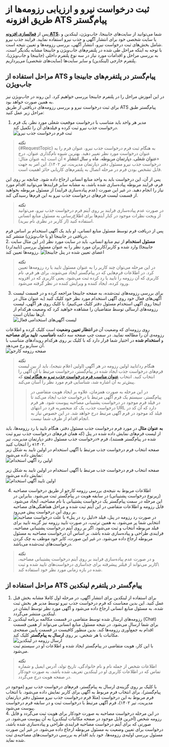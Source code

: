 # ثبت درخواست نیرو و ارزیابی رزومه‌ها از طریق افزونه ATS  پیام‌گستر
پس از [**فعالسازی افزونه ATS**](https://help.payamgostar.com/docs/PayamgostarATS/%D9%86%D8%B5%D8%A8-%D9%88-%D9%81%D8%B9%D8%A7%D9%84-%D8%B3%D8%A7%D8%B2%DB%8C-%D9%85%D8%A7%DA%98%D9%88%D9%84-ATS-%D9%BE%DB%8C%D8%A7%D9%85%E2%80%8C%DA%AF%D8%B3%D8%AA%D8%B1_dia0350a5b-7a8e-4dd9-b052-08db74fa6f4a)، شما می‌توانید از سایت‌های جابینجا، جاب‌ویژن، لینکدین و یا سایت شخصی خود برای انتشار آگهی و جذب نیرو استفاده نمایید. فرایند جذب نیرو شامل بخش‌های ثبت درخواست نیرو، انتشار آگهی، بررسی رزومه‌ها و تعیین نتیجه است.<br>
با توجه به اینکه مراحل طی شده در پلتفرم‌های جاب‌ویژن و جابینجا مشابه یکدیگر است، به بررسی مراحل و اقدامات مورد نیاز در سه نوع پلتفرم داخلی (جابینجا و جاب‌ویژن)، پلتفرم خارجی (لینکدین) و سایر سایت‌ها (سایت‌‌های شخصی) می‌پردازیم.
## مراحل استفاده از ATS پیام‌گستر در پلتفرم‌های جابینجا و جاب‌ویژن
در این آموزش مراحل را در پلتفرم جابینجا بررسی خواهیم کرد. این روند در جاب‌ویژن نیز به همین صورت خواهد بود.<br>
برای ثبت درخواست نیرو و بررسی رزومه‌های دریافتی از طریق ATS پیام‌گستر طبق مراحل زیر عمل کنید:<br>
1. مدیر هر واحد باید متناسب با درخواست موقعیت شغلی مورد نظر، یک فرم درخواست جذب نیرو ثبت کرده و فیلدهای آن را تکمیل کند.
![ثبت فرم درخواست جذب نیرو](./Images/Employment-form-2.7.5.png)
>**نکته**<br> {#RequestTopic}
> به هنگام ثبت فرم درخواست جذب نیرو، عنوان فرم را به عنوان درخواست مورد نظر تغییر دهید. بهترین شیوه نام‌گذاری عنوان، درج «**عنوان شغلی**، **دپارتمان مربوطه**، **ماه** و **سال انتشار** » آن است (به عنوان مثال: درخواست جذب نیرو مسئول دفتر دپارتمان مدیریت، تیر ۱۴۰۲). این امر به جهت قابل تشخص بودن فرم در مرحله اتصال به پلتفرم‌های کاریابی حائز اهمیت است.<br>

 پس از آن، این درخواست باید به واحد منابع انسانی ارجاع داده شود. چنانچه بر روی این فرم، فرایند مربوطه پیاده‌سازی شده باشد، به مشابه سایر فرایندها می‌توانید اقدام مورد نیاز را انجام دهید. در غیر این صورت (عدم پیاده‌سازی فرایند) از مسئول مربوطه بخواهید از قسمت لیست فرم‌های درخواست جذب نیرو به این فرم‌ها رسیدگی کند.<br>
 > **نکته**<br>
 > در صورت عدم پیاده‌سازی فرایند بر روی آیتم فرم درخواست جذب نیرو، می‌توانید از ویجت نظرات موجود در کنار آیتم‌ها برای اطلاع‌رسانی به مسئول منابع انسانی استفاده کنید (از کاربر در نظری نام ببرید).<br>

  پس از دریافت فرم توسط مسئول منابع انسانی، او  باید یک آگهی استخدام بر اساس فرم دریافتی در جابینجا (و یا جاب‌ویژن) منتشر کند.<br>
2. **مسئول استخدام** از تیم منابع انسانی، باید در سایت مورد نظر (در این مثال سایت جابینجا) وارد شده و کاربر/کاربران مورد نظر را به عنوان مسئول بررسی (تایید/رد) رزومه‌ها تعیین کند.
![اعضای تعیین شده در پنل جابینجا](./Images/Hobinja-members.jpg)
>**نکته**<br>
> در این مرحله می‌توان چند کاربر را به عنوان مسئول تایید یا رد رزومه‌ها تعیین کرد. در اطلاعات فرم‌هایی که در پیام‌گستر ایجاد می‌شوند، برای هر فرم، نام کاربری که آن رزومه‌ را تایید یا رد کرده ثبت می‌شود. یعنی کاربری که در افزونه ورود کرده، ایجاد کننده و ویرایش کننده در نظر گرفته می‌شود.<br>
3. برای بررسی رزومه‌های ثبت‌شده، به صفحه جابینجا مراجعه کرده و در قسمت لیست آگهی‌های فعال خود روی آگهی استخدام مورد نظر خود کلیک کنید (به عنوان مثال در اینجا روی آگهی استخدام مسئول دفتر کلیک می‌کنیم). با کلیک روی هر آگهی، لیست رزومه‌های ارسالی توسط متقاضیان را مشاهده خواهید کرد که وضعیت هرکدام از آن‌ها نمایان است.<br>
![لیست آگهی‌های استخدامی فعال](./Images/List-of-Employment-advertisement.jpg)

روی رزومه‌ای که وضعیت آن **در انتظار تعیین وضعیت** است کلیک کرده و اطلاعات رزومه‌ی آن را مطالعه نمایید. در سمت چپ صفحه سه دکمه **نامناسب**، **تایید برای مصاحبه** و **استخدام شده** در اختیار شما قرار دارد که با کلیک بر روی هرکدام رویدادهای متناسب با آن سناریو رخ می‌دهد.<br>
![صفحه رزومه کارجو](./Images/Applicant-resum-view.jpg)

> **نکته**<br>
>  هنگام رد/تایید اولین رزومه در هر آگهی (اولین اعلام نتیجه)، باید از بین لیست فرم‌های درخواست‌ جذب ایجاد شده در پیام‌گستر، درخواست مرتبط با آن آگهی را انتخاب کنید. انتخاب [**عنوان مناسب فرم درخواست جذب نیرو به هنگام ثبت**](https://github.com/1stco/PayamGostarDocs/blob/master/Help/PayamgostarATS/EvaluationResumesByATS.md#RequestTopic) که پیش‌تر به آن اشاره شد، شناسایی فرم مورد نظر را آسان می‌کند.<br>
>> در این مرحله به صورت همزمان، علاوه بر ایجاد هویت متقاضی در پیام‌گستر، سیستم یک فرم آگهی مرتبط با درخواست جذب ایجاد می‌کند تا در فیلد فرم موجود در درخواست پشتیبانی مصاحبه پیوست شود. هر فرم درخواست جذب، یک کد منحصربه فرد در انتهای URL دارد که آن کد در فیلد کد موجود در فرم آگهی مرتبط  درج خواهد شد. در این خصوص نیاز به انجام اقدام از طرف شما نیست. <br>

**به عنوان مثال** در مورد فرم درخواست جذب مسئول دفتر، هنگام تایید یا رد رزومه‌ها، باید از لیست فرم‌های نمایش داده شده در پنل (که همان فرم‌های درخواست جذب نیرو ثبت شده در پیام‌گستر هستند)، فرم «درخواست جذب مسئول دفتر دپارتمان مدیریت، تیر ۱۴۰۲» را انتخاب کنید.<br>
صفحه انتخاب فرم درخواست جذب مرتبط با آگهی استخدام در اولین تایید به شکل زیر نمایش داده می‌شود:<br>
![اولین رد آگهی استخدام](./Images/1st-rejection.jpg)

صفحه انتخاب فرم درخواست جذب مرتبط با آگهی استخدام در اولین تایید به شکل زیر نمایش داده می‌شود:<br>
![اولین تایید آگهی استخدام](./Images/1st-Approvement.jpg)

4. اطلاعات مربوط به نتیجه‌ی بررسی رزومه کارجو از طریق درخواست مصاحبه (زیرنوع درخواست پشتیبانی) در سابقه هویت در پیام‌گستر ثبت می‌شود. بنابراین در این مرحله در سمت پیام‌گستر یک درخواست پشتیبانی با نام مصاحبه، ایجاد می‌شود. فایل رزومه و اطلاعات متقاضی در این آیتم ثبت شده و مراحل هماهنگی‌های مصاحبه بر روی این درخواست پیش می‌رود.<br>
![درخواست مصاحبه](./Images/Interview-ticket-2.7.5.png)
در صورت رد رزومه در پنل، فیلد «دلیل رد در پنل» با علت انتخابی شما پر می‌شود. به همین ترتیب، در صورت تایید رزومه نیز گزینه تایید برای فیلد مربوطه انتخاب و ثبت می‌شود. اگر بر روی آیتم درخواست پشتیبانی مصاحبه، فرایندی طراحی و پیاده‌سازی شده باشد، بر اساس آن درخواست مصاحبه به مسئول مربوطه ارجاع داده می‌شود. در غیر این صورت، کابر خود موظف به چک کردن درخواست‌های ثبت‌شده می‌باشد.<br>
> **نکته**<br>
و در صورت عدم پیاده‌سازی فرایند بر روی آیتم‌ درخواست پشتیبانی مصاحبه، \کاربر می‌تواند از فیلتر پیشرفته برای جداسازی درخواست‌های تایید شده و ثبت شده در بازه زمانی مورد نظر خود استفاده کند.<br>

## مراحل استفاده از ATS پیام‌گستر در پلتفرم‌ لینکدین
1. برای استفاده از لینکدین برای انتشار آگهی، در مرحله اول کاملا مشابه بخش قبل عمل کنید. این بدین معناست که فرم درخواست جذب نیرو توسط مدیر هر بخش ثبت شده، به مسئول منابع انسانی ارجاع داده می‌شود و آگهی مورد نظر توسط ایشان در لینکدین منتشر می‌گردد.
2. رزومه‌های ارسال شده توسط متقاضی در قسمت مکالمه برنامه لینکدین (Chat) برای شما ارسال می‌شود. در نتیجه مسئول منابع انسانی می‌تواند از همین قسمت اقدام به جمع‌آوری رزومه‌ها کند. بدین منظور کافیست در قسمت پایین صفحه‌ی مکاتبات با هر شخص، بر روی **ارسال به پیام‌گستر** کلیک کند.<br>
![ارسال رزومه در لینکدین](./Images/linkedin-view-2.7.5.png)<br>
با این کار، هویت متقاضی در پیام‌گستر ایجاد شده و اطلاعات او در سیستم ثبت می‌شود.
> **نکته**<br>
> اطلاعات شخص از جمله نام و نام خانوادگی، تاریخ تولد، آدرس ایمیل و شماره تماس که در اطلاعات کاربری او در لینکدین تعریف شده باشد، به صورت خودکار در صفحه هویت درج می‌گردد.<br>

با کلیک بر روی گزینه‌ی ارسال به پیام‌گستر، فرم‌های درخواست جذب نیرو (موجود در پیام‌گستر)، برای انتخاب فرم مربوط به آگهی برای کاربر نمایش داده می‌شود. با انتخاب فرم مربوط به این درخواست (مثلا فرم درخواست جذب نیرو مسئول دفتر دپارتمان مدیریت، تیر ۱۴۰۲)، فرم آگهی مرتبط با درخواست ثبت و در سابقه فرم درخواست پیوست می‌شود.<br>
4. در این مرحله درخواست مصاحبه به صورت خودکار برای هویت ثبت می‌گردد و فایل رزومه شخص (آخرین فایل موجود در صفحه مکاتبات لینکدین) به آن پیوست می‌شود. در صورتی که برای آیتم درخواست مصاحبه فرایندی طراحی و پیاده‌سازی شده باشد، درخواست برای تعیین وضعیت به مسئول مربوطه ارجاع داده می‌شود. در غیر این صورت مسئول بررسی اولیه‌ی رزومه‌ها، خود باید اقدام به بررسی درخواست‌های مصاحبه‌ی ثبت شده نماید.<br>

